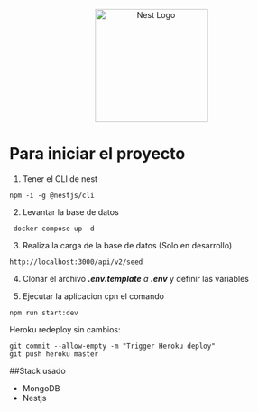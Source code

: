 <p align="center">
  <a href="#" target="blank"><img src="https://nestjs.com/img/logo-small.svg" width="200" alt="Nest Logo" /></a>
</p>

# Para iniciar el proyecto

1. Tener el CLI de nest
```
npm -i -g @nestjs/cli
```
2. Levantar la base de datos
```
 docker compose up -d

```
3. Realiza la carga de la base de datos (Solo en desarrollo)
```
http://localhost:3000/api/v2/seed
```

4. Clonar el archivo ___.env.template__ a __.env___  y definir las variables 

5. Ejecutar la aplicacion cpn el comando
```
npm run start:dev
```
Heroku redeploy sin cambios:
````
git commit --allow-empty -m "Trigger Heroku deploy"
git push heroku master
````


##Stack usado
* MongoDB
* Nestjs